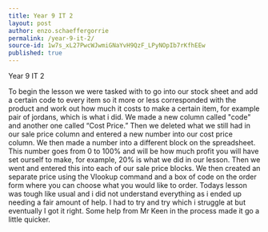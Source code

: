 ```yaml
---
title: Year 9 IT 2
layout: post
author: enzo.schaeffergorrie
permalink: /year-9-it-2/
source-id: 1w7s_xL27PwcWJwmiGNaYvH9QzF_LPyNOpIb7rKfhEEw
published: true
---
```

Year 9 IT 2

To begin the lesson we were tasked with to go into our stock sheet and add a certain code to every item so it more or less corresponded with the product and work out how much it costs to make a certain item, for example pair of jordans, which is what i did. We made a new column called "code" and another one called “Cost Price.” Then we deleted what we still had in our sale price column and entered a new number into our cost price column. We then made a number into a different block on the spreadsheet. This number goes from 0 to 100% and will be how much profit you will have set ourself to make, for example, 20% is what we did in our lesson. Then we went and entered this into each of our sale price blocks. We then created an separate price using the Vlookup command and a box of code on the order form where you can choose what you would like to order. Todays lesson was tough like usual and i did not understand everything as i ended up needing a fair amount of help. I had to try and try which i struggle at but eventually I got it right. Some help from Mr Keen in the process made it go a little quicker.


